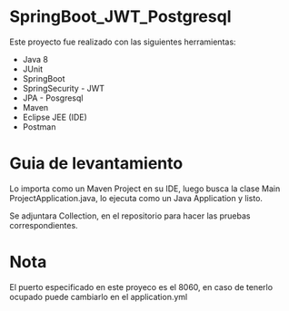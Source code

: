 # SpringBoot_JWT_Postgresql
Este proyecto fue realizado con las siguientes herramientas:
 - Java 8
 - JUnit
 - SpringBoot
 - SpringSecurity - JWT
 - JPA - Posgresql
 - Maven
 - Eclipse JEE (IDE)
 - Postman 
# Guia de levantamiento
Lo importa como un Maven Project en su IDE, luego busca la clase Main ProjectApplication.java, lo ejecuta como un Java Application y listo.

Se adjuntara Collection, en el repositorio para hacer las pruebas correspondientes.
# Nota
El puerto especificado en este proyeco es el 8060, en caso de tenerlo ocupado puede cambiarlo en el application.yml
